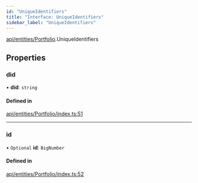 ```yaml
---
id: "UniqueIdentifiers"
title: "Interface: UniqueIdentifiers"
sidebar_label: "UniqueIdentifiers"
---
```


[api/entities/Portfolio](../../../../../modules/API/Entities/Portfolio/Portfolio.md).UniqueIdentifiers

## Properties

### did

• **did**: `string`

#### Defined in

[api/entities/Portfolio/index.ts:51](https://github.com/PolymeshAssociation/polymesh-sdk/blob/720afb69c/src/api/entities/Portfolio/index.ts#L51)

___

### id

• `Optional` **id**: `BigNumber`

#### Defined in

[api/entities/Portfolio/index.ts:52](https://github.com/PolymeshAssociation/polymesh-sdk/blob/720afb69c/src/api/entities/Portfolio/index.ts#L52)
